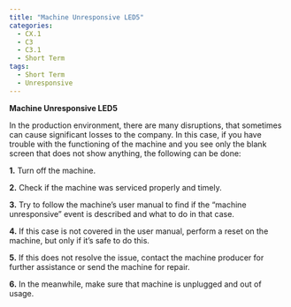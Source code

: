 ```yaml
---
title: "Machine Unresponsive LED5"
categories:
  - CX.1
  - C3
  - C3.1
  - Short Term
tags:
  - Short Term
  - Unresponsive
---
```


**Machine Unresponsive LED5**

In the production environment, there are many disruptions, that sometimes can cause significant losses to the company. In this case, if you have trouble with the functioning of the machine and you see only the blank screen that does not show anything, the following can be done:

**1.** Turn off the machine.

**2.** Check if the machine was serviced properly and timely.

**3.** Try to follow the machine’s user manual to find if the “machine unresponsive” event is described and what to do in that case.

**4.** If this case is not covered in the user manual, perform a reset on the machine, but only if it’s safe to do this.

**5.** If this does not resolve the issue, contact the machine producer for further assistance or send the machine for repair.

**6.** In the meanwhile, make sure that machine is unplugged and out of usage.


